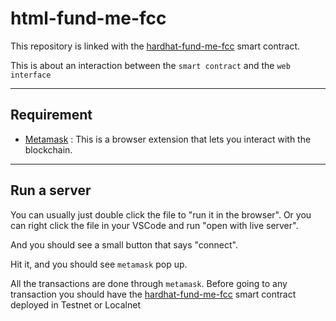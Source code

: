 # html-fund-me-fcc

This repository is linked with the [hardhat-fund-me-fcc](https://github.com/Jitumani073/hardhat-fund-me-fcc)
smart contract. 

This is about an interaction between the `smart contract` and the `web interface`

---

## Requirement

* [Metamask](https://metamask.io/) : This is a browser extension that lets you interact with the blockchain.

---

## Run a server
You can usually just double click the file to "run it in the browser". Or you can right click the file in your VSCode and run "open with live server".

And you should see a small button that says "connect".

Hit it, and you should see `metamask` pop up.

All the transactions are done through `metamask`. Before going to any transaction you should have the [hardhat-fund-me-fcc](https://github.com/Jitumani073/hardhat-fund-me-fcc) smart contract deployed in Testnet or Localnet

